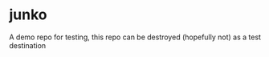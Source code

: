 # junko 

A demo repo for testing, this repo can be destroyed (hopefully not) as a test destination

 

 
